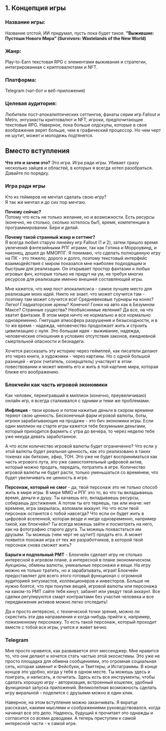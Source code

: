 
## 1. Концепция игры

### Название игры:
Название отстой, ИИ придумал, пусть пока будет такое.
**"Выжившие: Пустоши Нового Мира" (Survivors: Wastelands of the New World)**

### Жанр:
Play-to-Earn текстовая RPG с элементами выживания и стратегии, интегрированная с криптовалютами и NFT.

### Платформа:
Telegram (чат-бот и веб-приложения)

### Целевая аудитория:
Любители пост-апокалиптических сеттингов, фанаты серии игр Fallout и Metro, энтузиасты криптовалют и NFT, игроки, предпочитающие текстовые RPG. Наверное, пока больше олдскулы, которые в свое воображение верят больше, чем в графический процессор. Но чем черт не шутит, может и молодежь подтянется. 

## Вместо вступления

**Что это и зачем это?** 
Это игра. Игра ради игры. Убивает сразу несколько зайцев и областей, в которых я всегда хотел разобраться. Давайте по порядку.
### Игра ради игры
Кто из геймеров не мечтал сделать свою игру?  
Я так же мечтал и до сих пор мечтаю.  
  
**Почему сейчас?**   
Потому что есть не только желание, но и возможности. Есть ресурсы (конечно, не столько, сколько хотелось бы!), время, компетенции в программировании. Бери и делай.   
  
**Почему такой странный жанр и сеттинг?**   
Я всегда любил старую линейку игр Fallout (1 и 2), затем пришло время увлечений фэнтезийными РПГ играми, так как Готика и Морроувинд, и наконец, дошел до ММОРПГ. Я понимаю, что сделать полноценную игру на ПК - это тяжело, дорого и долго, поэтому текстовый интерфейс взаимодействия с миром показался мне наиболее подходящим и быстрым для реализации. Он открывает простор фантазии и любых игровых фич, которые только не придут на ум, не требуя многих ресурсов для реализации именно внешней составляющей игры. 
  
Мне кажется, что мир пост апокалипсиса - самое лучшее место для реализации моих идей. Никто не знает, что может случится там - поэтому там может случится все! Средневековые турниры на конях? Легко! Гладиаторские арены? Конечно! Гонки на авто как в Безумном Максе? Странные существа? Необъяснимые явления? Да все, на что хватит фантазии. В этом мире ничто не нормально и все нормально одновременно.
Гнетущая атмосфера разрушения и безысходности, и в то же время - надежда, человечество продолжает жить и строить цивилизацию с нуля. Это большая идея - выживание, надежда, человеческие отношения в условиях отсутствия законов, ежедневной смертельной опасности и безнадеги.
  
Хочется рассказать эту историю через геймплей, как писатели делают это через книги, а художники - через картины. Но с одной большой разницей - игрок (читатель, созерцатель) участвует в этом повествовании и может менять его и жить в той картине мира, которая ближе его воображению.
### Блокчейн как часть игровой экономики
Как человек, переигравший в миллион (конечно, преувеличиваю) онлайн игр, я всегда сталкивался с одними и теми же проблемами.  
  
**Инфляция** - твои кровью и потом нажитые деньги в скором времени теряют свою ценность. Бесконечный фарм игровой валюты, боты, игроки зарабатывающие на продаже - это бич экономики игры. Если один миллион на старте игры кажется тебе безумными деньгами, который приходится фармить с утра до вечера, то через неделю тебе уже некуда девать заработанное. 
  
А что если количество игровой валюты будет ограниченно? Что если у этой валюты будет реальная ценность, как это реализовано в таких токенах как биткоин, эфир, ТОН. Это уже не будет восприниматься как часть игрового лута, это уже самостоятельный цифровой актив, который можно продать, передать, потратить в игре. Количество игровой валюты не будет расти, только уменьшаться со временем, что будет увеличивать ее ценность в игре. 
  
**Персонаж, который не смог**  - да, твой персонаж это не только способ жить в мире игры. В мире ММО и РПГ это то, во что ты вкладываешь время, деньги и душу. Ты качаешь его, вкладываешь ресурсы, собираешь достижения. А потом ты его теряешь, так или иначе: нет времени, игра закрылась, взломали аккаунт. Но что если твой персонаж останется с тобой навсегда? Что если он будет жить в цифровой вселенной, которая везде и нигде одновременно, например такой, как блокчейн? Ты всегда можешь зайти и посмотреть на него, как на фотографию старого друга. Ты можешь похвастаться им друзьям. Ты можешь (чем черт не шутит!) продать его. А может появится похожая игра от тех же разработчиков, в которой твой персонаж снова сможет жить?
  
**Барыги и подпольный РМТ** - Блокчейн сделает игру не столько интересной в игровом плане, а интересной в плане экономическом. Аукционы, обмены валюты, уникальные персонажи и вещи. На игру можно не только тратить, но и зарабатывать, играя! Блокчейн предоставляет для всего этого готовый функционал с огромной аудиторией энтузиастов, коллекционеров и инвесторов. Больше не нужно боятся, что при покупке вещей, игровой валюты или персонажа на каком-то РМТ сайте тебя кинут, забанят или уведут твой аккаунт. Все сделки регулируются смарт контрактами без участия человека и все передвижения активов можно легко отследить!
  
Да и просто интересно, с технической точки зрения, можно ли скрестить эти два направления и когда-нибудь прийти к, например, пожизненному персонажу. То есть такой персонаж, который проходит вместе с тобой все игры, учится и живет вечно.
### Telegram
Мне просто нравится, как развивается этот мессенджер. Мне нравится то, что они делают и хочется стать частью этой экосистемы. Это уже не просто площадка для обмена сообщениями, это огромная социальная сеть, которая заменит и Фейсбуки, и Твиттеры, и Истаграммы. В конце концов это удобно, когда у тебя в одном месте. Ты можешь здесь и поиграть, и написать, и почитать. Здесь есть все инструменты, чтобы сделать хорошую игру - авторизация, встроенный кошелек, удобный функционал запуска приложений. Великолепная возможность сделать игру виральной - поделится с друзьями можно в один клик. 
  
Наверное, на этом вступление можно заканчивать. Я вкратце рассказал, какими мыслями и соображениями руководствовался, когда начинал все это дело. Надеюсь, будущий я прочитает это однажды и согласится со всеми доводами. А теперь приступим к самой интересной части - к самой игре.